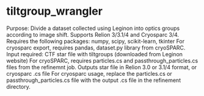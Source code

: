 # tiltgroup_wrangler
Purpose: Divide a dataset collected using Leginon into optics groups according to image shift.
Supports Relion 3/3.1/4 and Cryosparc 3/4.
Requires the following packages: numpy, scipy, scikit-learn, tkinter
For cryosparc export, requires pandas, dataset.py library from cryoSPARC.
Input required: CTF star file with tiltgroups (downloaded from Leginon website)
For cryoSPARC, requires particles.cs and passthrough_particles.cs files from the refinemnt job.
Outputs star file in Relion 3.0 or 3.1/4 format, or cryosparc .cs file 
For cryosparc usage, replace the particles.cs or passthrough_particles.cs file with the output .cs file in the refinement directory.
